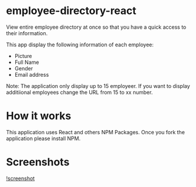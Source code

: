 # employee-directory-react

View entire employee directory at once so that you have a quick access to their information.

This app display the following information of each employee:
* Picture
* Full Name
* Gender
* Email address

Note: The application only display up to 15 employeer. If you want to display additiional employees change the URL from 15 to xx number.

# How it works

This application uses React and others NPM Packages. Once you fork the application please install NPM.

# Screenshots
[!screenshot](../edreact/src/image/empdirec.png)